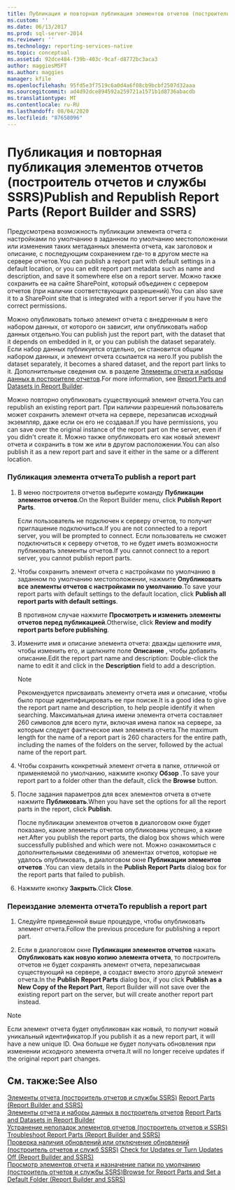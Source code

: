 ```yaml
---
title: Публикация и повторная публикация элементов отчетов (построитель отчетов и службы SSRS) | Документы Майкрософт
ms.custom: ''
ms.date: 06/13/2017
ms.prod: sql-server-2014
ms.reviewer: ''
ms.technology: reporting-services-native
ms.topic: conceptual
ms.assetid: 92dce484-f39b-403c-9caf-d8772bc3aca3
author: maggiesMSFT
ms.author: maggies
manager: kfile
ms.openlocfilehash: 95fd5e3f7519c6a0d4a6f08cb9bcbf2507d32aaa
ms.sourcegitcommit: ad4d92dce894592a259721a1571b1d8736abacdb
ms.translationtype: MT
ms.contentlocale: ru-RU
ms.lasthandoff: 08/04/2020
ms.locfileid: "87658096"
---
```

# <a name="publish-and-republish-report-parts-report-builder-and-ssrs"></a><span data-ttu-id="ea7f7-102">Публикация и повторная публикация элементов отчетов (построитель отчетов и службы SSRS)</span><span class="sxs-lookup"><span data-stu-id="ea7f7-102">Publish and Republish Report Parts (Report Builder and SSRS)</span></span>
  <span data-ttu-id="ea7f7-103">Предусмотрена возможность публикации элемента отчета с настройками по умолчанию в заданном по умолчанию местоположении или изменения таких метаданных элемента отчета, как заголовок и описание, с последующим сохранением где-то в другом месте на сервере отчетов.</span><span class="sxs-lookup"><span data-stu-id="ea7f7-103">You can publish a report part with default settings in a default location, or you can edit report part metadata such as name and description, and save it somewhere else on a report server.</span></span> <span data-ttu-id="ea7f7-104">Можно также сохранить ее на сайте SharePoint, который объединен с сервером отчетов (при наличии соответствующих разрешений).</span><span class="sxs-lookup"><span data-stu-id="ea7f7-104">You can also save it to a SharePoint site that is integrated with a report server if you have the correct permissions.</span></span>  
  
 <span data-ttu-id="ea7f7-105">Можно опубликовать только элемент отчета с внедренным в него набором данных, от которого он зависит, или опубликовать набор данных отдельно.</span><span class="sxs-lookup"><span data-stu-id="ea7f7-105">You can publish just the report part, with the dataset that it depends on embedded in it, or you can publish the dataset separately.</span></span> <span data-ttu-id="ea7f7-106">Если набор данных публикуется отдельно, он становится общим набором данных, и элемент отчета ссылается на него.</span><span class="sxs-lookup"><span data-stu-id="ea7f7-106">If you publish the dataset separately, it becomes a shared dataset, and the report part links to it.</span></span> <span data-ttu-id="ea7f7-107">Дополнительные сведения см. в разделе [Элементы отчета и наборы данных в построителе отчетов](../report-data/report-parts-and-datasets-in-report-builder.md).</span><span class="sxs-lookup"><span data-stu-id="ea7f7-107">For more information, see [Report Parts and Datasets in Report Builder](../report-data/report-parts-and-datasets-in-report-builder.md).</span></span>  
  
 <span data-ttu-id="ea7f7-108">Можно повторно опубликовать существующий элемент отчета.</span><span class="sxs-lookup"><span data-stu-id="ea7f7-108">You can republish an existing report part.</span></span> <span data-ttu-id="ea7f7-109">При наличии разрешений пользователь может сохранить элемент отчета на сервере, перезаписав исходный экземпляр, даже если он его не создавал.</span><span class="sxs-lookup"><span data-stu-id="ea7f7-109">If you have permissions, you can save over the original instance of the report part on the server, even if you didn't create it.</span></span> <span data-ttu-id="ea7f7-110">Можно также опубликовать его как новый элемент отчета и сохранить в том же или в другом расположении.</span><span class="sxs-lookup"><span data-stu-id="ea7f7-110">You can also publish it as a new report part and save it either in the same or a different location.</span></span>  
  
### <a name="to-publish-a-report-part"></a><span data-ttu-id="ea7f7-111">Публикация элемента отчета</span><span class="sxs-lookup"><span data-stu-id="ea7f7-111">To publish a report part</span></span>  
  
1.  <span data-ttu-id="ea7f7-112">В меню построителя отчетов выберите команду **Публикации элементов отчетов**.</span><span class="sxs-lookup"><span data-stu-id="ea7f7-112">On the Report Builder menu, click **Publish Report Parts**.</span></span>  
  
     <span data-ttu-id="ea7f7-113">Если пользователь не подключен к серверу отчетов, то получит приглашение подключиться.</span><span class="sxs-lookup"><span data-stu-id="ea7f7-113">If you are not connected to a report server, you will be prompted to connect.</span></span> <span data-ttu-id="ea7f7-114">Если пользователь не сможет подключиться к серверу отчетов, то не будет иметь возможности публиковать элементы отчетов.</span><span class="sxs-lookup"><span data-stu-id="ea7f7-114">If you cannot connect to a report server, you cannot publish report parts.</span></span>  
  
2.  <span data-ttu-id="ea7f7-115">Чтобы сохранить элемент отчета с настройками по умолчанию в заданном по умолчанию местоположении, нажмите **Опубликовать все элементы отчетов с настройками по умолчанию**.</span><span class="sxs-lookup"><span data-stu-id="ea7f7-115">To save your report parts with default settings to the default location, click **Publish all report parts with default settings**.</span></span>  
  
     <span data-ttu-id="ea7f7-116">В противном случае нажмите **Просмотреть и изменить элементы отчетов перед публикацией**.</span><span class="sxs-lookup"><span data-stu-id="ea7f7-116">Otherwise, click **Review and modify report parts before publishing**.</span></span>  
  
3.  <span data-ttu-id="ea7f7-117">Измените имя и описание элемента отчета: дважды щелкните имя, чтобы изменить его, и щелкните поле **Описание** , чтобы добавить описание.</span><span class="sxs-lookup"><span data-stu-id="ea7f7-117">Edit the report part name and description: Double-click the name to edit it and click in the **Description** field to add a description.</span></span>  
  
    > [!NOTE]  
    >  <span data-ttu-id="ea7f7-118">Рекомендуется присваивать элементу отчета имя и описание, чтобы было проще идентифицировать ее при поиске.</span><span class="sxs-lookup"><span data-stu-id="ea7f7-118">It is a good idea to give the report part name and description, to help people identify it when searching.</span></span> <span data-ttu-id="ea7f7-119">Максимальная длина имени элемента отчета составляет 260 символов для всего пути, включая имена папок на сервере, за которым следует фактическое имя элемента отчета.</span><span class="sxs-lookup"><span data-stu-id="ea7f7-119">The maximum length for the name of a report part is 260 characters for the entire path, including the names of the folders on the server, followed by the actual name of the report part.</span></span>  
  
4.  <span data-ttu-id="ea7f7-120">Чтобы сохранить конкретный элемент отчета в папке, отличной от применяемой по умолчанию, нажмите кнопку **Обзор** .</span><span class="sxs-lookup"><span data-stu-id="ea7f7-120">To save your report part to a folder other than the default, click the **Browse** button.</span></span>  
  
5.  <span data-ttu-id="ea7f7-121">После задания параметров для всех элементов отчета в отчете нажмите **Публиковать**.</span><span class="sxs-lookup"><span data-stu-id="ea7f7-121">When you have set the options for all the report parts in the report, click **Publish**.</span></span>  
  
     <span data-ttu-id="ea7f7-122">После публикации элементов отчетов в диалоговом окне будет показано, какие элементы отчетов опубликованы успешно, а какие нет.</span><span class="sxs-lookup"><span data-stu-id="ea7f7-122">After you publish the report parts, the dialog box shows which were successfully published and which were not.</span></span> <span data-ttu-id="ea7f7-123">Можно ознакомиться с дополнительными сведениями об элементах отчетов, которые не удалось опубликовать, в диалоговом окне **Публикации элементов отчетов** .</span><span class="sxs-lookup"><span data-stu-id="ea7f7-123">You can view details in the **Publish Report Parts** dialog box for the report parts that failed to publish.</span></span>  
  
6.  <span data-ttu-id="ea7f7-124">Нажмите кнопку **Закрыть**.</span><span class="sxs-lookup"><span data-stu-id="ea7f7-124">Click **Close**.</span></span>  
  
### <a name="to-republish-a-report-part"></a><span data-ttu-id="ea7f7-125">Переиздание элемента отчета</span><span class="sxs-lookup"><span data-stu-id="ea7f7-125">To republish a report part</span></span>  
  
1.  <span data-ttu-id="ea7f7-126">Следуйте приведенной выше процедуре, чтобы опубликовать элемент отчета.</span><span class="sxs-lookup"><span data-stu-id="ea7f7-126">Follow the previous procedure for publishing a report part.</span></span>  
  
2.  <span data-ttu-id="ea7f7-127">Если в диалоговом окне **Публикации элементов отчетов** нажать **Опубликовать как новую копию элемента отчета**, то построитель отчетов не будет сохранять элемент отчета, перезаписывая существующий на сервере, а создаст вместо этого другой элемент отчета.</span><span class="sxs-lookup"><span data-stu-id="ea7f7-127">In the **Publish Report Parts** dialog box, if you click **Publish as a New Copy of the Report Part**, Report Builder will not save over the existing report part on the server, but will create another report part instead.</span></span>  
  
> [!NOTE]  
>  <span data-ttu-id="ea7f7-128">Если элемент отчета будет опубликован как новый, то получит новый уникальный идентификатор.</span><span class="sxs-lookup"><span data-stu-id="ea7f7-128">If you publish it as a new report part, it will have a new unique ID.</span></span> <span data-ttu-id="ea7f7-129">Она больше не будет получать обновления при изменении исходного элемента отчета.</span><span class="sxs-lookup"><span data-stu-id="ea7f7-129">It will no longer receive updates if the original report part changes.</span></span>  
  
## <a name="see-also"></a><span data-ttu-id="ea7f7-130">См. также:</span><span class="sxs-lookup"><span data-stu-id="ea7f7-130">See Also</span></span>  
 <span data-ttu-id="ea7f7-131">[Элементы отчета &#40;построитель отчетов и службы SSRS&#41;](../report-parts-report-builder-and-ssrs.md) </span><span class="sxs-lookup"><span data-stu-id="ea7f7-131">[Report Parts &#40;Report Builder and SSRS&#41;](../report-parts-report-builder-and-ssrs.md) </span></span>  
 <span data-ttu-id="ea7f7-132">[Элементы отчета и наборы данных в построитель отчетов](../report-data/report-parts-and-datasets-in-report-builder.md) </span><span class="sxs-lookup"><span data-stu-id="ea7f7-132">[Report Parts and Datasets in Report Builder](../report-data/report-parts-and-datasets-in-report-builder.md) </span></span>  
 <span data-ttu-id="ea7f7-133">[Устранение неполадок элементов отчетов &#40;построитель отчетов и SSRS&#41;](../troubleshoot-report-parts-report-builder-and-ssrs.md) </span><span class="sxs-lookup"><span data-stu-id="ea7f7-133">[Troubleshoot Report Parts &#40;Report Builder and SSRS&#41;](../troubleshoot-report-parts-report-builder-and-ssrs.md) </span></span>  
 <span data-ttu-id="ea7f7-134">[Проверка наличия обновлений или отключение обновлений &#40;построитель отчетов и служб SSRS&#41;](../check-for-updates-or-turn-updates-off-report-builder-and-ssrs.md) </span><span class="sxs-lookup"><span data-stu-id="ea7f7-134">[Check for Updates or Turn Updates Off &#40;Report Builder and SSRS&#41;](../check-for-updates-or-turn-updates-off-report-builder-and-ssrs.md) </span></span>  
 [<span data-ttu-id="ea7f7-135">Просмотр элементов отчета и назначение папки по умолчанию (построитель отчетов и службы SSRS)</span><span class="sxs-lookup"><span data-stu-id="ea7f7-135">Browse for Report Parts and Set a Default Folder &#40;Report Builder and SSRS&#41;</span></span>](browse-for-report-parts-and-set-a-default-folder-report-builder-and-ssrs.md)  
  
  
